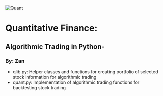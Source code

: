![Quant](https://github.com/datadoctor100/quantitative_finance/blob/main/qfi.png?raw=true) 

# Quantitative Finance:

## Algorithmic Trading in Python-

### By: Zan

- qlib.py: Helper classes and functions for creating portfolio of selected stock information for algorithmic trading
- quant.py: Implementation of algorithmic trading functions for backtesting stock trading
